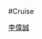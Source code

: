 #Cruise
<div class="badge-base LI-profile-badge" data-locale="zh_TW" data-size="medium" data-theme="dark" data-type="VERTICAL" data-vanity="cruiselee" data-version="v1"><a class="badge-base__link LI-simple-link" href="https://tw.linkedin.com/in/cruiselee?trk=profile-badge">李偉誠</a></div>

